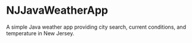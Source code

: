 # NJJavaWeatherApp
A simple Java weather app providing city search, current conditions, and temperature in New Jersey.
